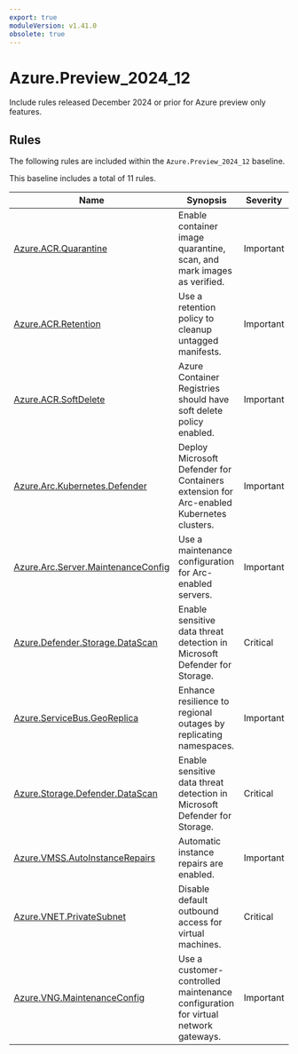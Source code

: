```yaml
---
export: true
moduleVersion: v1.41.0
obsolete: true
---
```


# Azure.Preview_2024_12

<!-- OBSOLETE -->

Include rules released December 2024 or prior for Azure preview only features.

## Rules

The following rules are included within the `Azure.Preview_2024_12` baseline.

This baseline includes a total of 11 rules.

Name | Synopsis | Severity
---- | -------- | --------
[Azure.ACR.Quarantine](../rules/Azure.ACR.Quarantine.md) | Enable container image quarantine, scan, and mark images as verified. | Important
[Azure.ACR.Retention](../rules/Azure.ACR.Retention.md) | Use a retention policy to cleanup untagged manifests. | Important
[Azure.ACR.SoftDelete](../rules/Azure.ACR.SoftDelete.md) | Azure Container Registries should have soft delete policy enabled. | Important
[Azure.Arc.Kubernetes.Defender](../rules/Azure.Arc.Kubernetes.Defender.md) | Deploy Microsoft Defender for Containers extension for Arc-enabled Kubernetes clusters. | Important
[Azure.Arc.Server.MaintenanceConfig](../rules/Azure.Arc.Server.MaintenanceConfig.md) | Use a maintenance configuration for Arc-enabled servers. | Important
[Azure.Defender.Storage.DataScan](../rules/Azure.Defender.Storage.DataScan.md) | Enable sensitive data threat detection in Microsoft Defender for Storage. | Critical
[Azure.ServiceBus.GeoReplica](../rules/Azure.ServiceBus.GeoReplica.md) | Enhance resilience to regional outages by replicating namespaces. | Important
[Azure.Storage.Defender.DataScan](../rules/Azure.Storage.Defender.DataScan.md) | Enable sensitive data threat detection in Microsoft Defender for Storage. | Critical
[Azure.VMSS.AutoInstanceRepairs](../rules/Azure.VMSS.AutoInstanceRepairs.md) | Automatic instance repairs are enabled. | Important
[Azure.VNET.PrivateSubnet](../rules/Azure.VNET.PrivateSubnet.md) | Disable default outbound access for virtual machines. | Critical
[Azure.VNG.MaintenanceConfig](../rules/Azure.VNG.MaintenanceConfig.md) | Use a customer-controlled maintenance configuration for virtual network gateways. | Important
